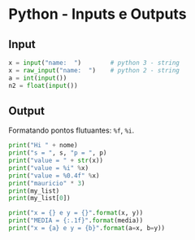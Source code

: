 # Python - Inputs e Outputs

## Input

~~~python
x = input("name:  ")        # python 3 - string
x = raw_input("name:  ")    # python 2 - string
a = int(input())
n2 = float(input())
~~~

## Output

Formatando pontos flutuantes: ```%f```, ```%i```.    

~~~python
print("Hi " + nome)
print("s = ", s, "p = ", p)
print("value = " + str(x))
print("value = %i" %x)
print("value = %0.4f" %x)
print("mauricio" * 3)
print(my_list)
print(my_list[0])

print("x = {} e y = {}".format(x, y))
print("MEDIA = {:.1f}".format(media))
print("x = {a} e y = {b}".format(a=x, b=y))
~~~
